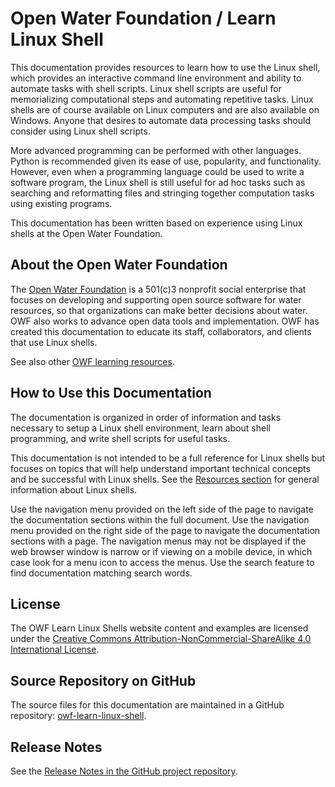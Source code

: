 # Open Water Foundation / Learn Linux Shell #

This documentation provides resources to learn how to use the Linux shell,
which provides an interactive command line environment and ability to automate tasks with shell scripts.
Linux shell scripts are useful for memorializing computational steps and automating repetitive tasks.
Linux shells are of course available on Linux computers and are also available on Windows.
Anyone that desires to automate data processing tasks should consider using Linux shell scripts.

More advanced programming can be performed with other languages.
Python is recommended given its ease of use, popularity, and functionality.
However, even when a programming language could be used to write a software program,
the Linux shell is still useful for ad hoc tasks such as searching and reformatting files
and stringing together computation tasks using existing programs.

This documentation has been written based on experience using Linux shells at the Open Water Foundation.

## About the Open Water Foundation ##

The [Open Water Foundation](http://openwaterfoundation.org) is a 501(c)3 nonprofit social enterprise that focuses
on developing and supporting open source software for water resources, so that organizations can make better decisions about water.
OWF also works to advance open data tools and implementation.
OWF has created this documentation to educate its staff, collaborators, and clients that use Linux shells.

See also other [OWF learning resources](http://learn.openwaterfoundation.org).

## How to Use this Documentation ##

The documentation is organized in order of information and tasks necessary to setup a Linux shell environment,
learn about shell programming, and write shell scripts for useful tasks.

This documentation is not intended to be a full reference for Linux shells but focuses on topics that
will help understand important technical concepts and be successful with Linux shells.
See the [Resources section](resources) for general information about Linux shells.

Use the navigation menu provided on the left side of the page to navigate the documentation sections within the full document.
Use the navigation menu provided on the right side of the page to navigate the documentation sections with a page.
The navigation menus may not be displayed if the web browser window is narrow or if viewing on a mobile device,
in which case look for a menu icon to access the menus.
Use the search feature to find documentation matching search words.

## License ##

The OWF Learn Linux Shells website content and examples are licensed under the
[Creative Commons Attribution-NonCommercial-ShareAlike 4.0 International License](https://creativecommons.org/licenses/by-nc-sa/4.0).

## Source Repository on GitHub ##

The source files for this documentation are maintained in a GitHub repository:  [owf-learn-linux-shell](https://github.com/OpenWaterFoundation/owf-learn-linux-shell).

## Release Notes ##

See the [Release Notes in the GitHub project repository](https://github.com/OpenWaterFoundation/owf-learn-linux-shell#release-notes).
